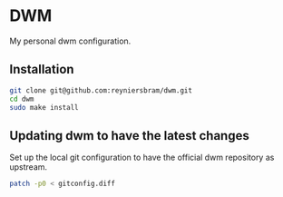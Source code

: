 # DWM

My personal dwm configuration.

## Installation

```sh
git clone git@github.com:reyniersbram/dwm.git
cd dwm
sudo make install
```

## Updating dwm to have the latest changes

Set up the local git configuration to have the official dwm repository as 
upstream.

```sh
patch -p0 < gitconfig.diff
```

